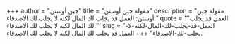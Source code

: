 +++
author = "جين أوستن"
title = "مقولة جين أوستن"
description = "مقولة جين أوستن: العمل قد يجلب لك المال لكنه لا يجلب لك الاصدقاء."
quote = '''العمل قد يجلب لك المال لكنه لا يجلب لك الاصدقاء.''' 
slug = "العمل-قد-يجلب-لك-المال-لكنه-لا-يجلب-لك-الاصدقاء"
+++
العمل قد يجلب لك المال لكنه لا يجلب لك الاصدقاء.

